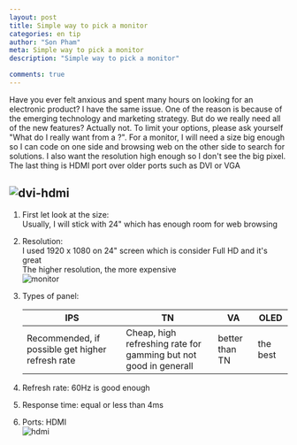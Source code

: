 ```yaml
---
layout: post
title: Simple way to pick a monitor
categories: en tip
author: "Son Pham"
meta: Simple way to pick a monitor
description: "Simple way to pick a monitor"

comments: true
---
```

Have you ever felt anxious and spent many hours on looking for an electronic product? I have the same issue. One of the reason is because of the emerging technology and marketing strategy. But do we really need all of the new features? Actually not. To limit your options, please ask yourself "What do I really want from a <product>?". For a monitor, I will need a size big enough so I can code on one side and browsing web on the other side to search for solutions. I also want the resolution high enough so I don't see the big pixel. The last thing is HDMI port over older ports such as DVI or VGA  
   
   ![dvi-hdmi](https://user-images.githubusercontent.com/5988492/131261114-8a6c4aee-e63a-453e-b70b-e1afbceb1da4.png)
----
1. First let look at the size:  
Usually, I will stick with 24" which has enough room for web browsing   

2. Resolution:  
I used 1920 x 1080 on 24" screen which is consider Full HD and it's great  
The higher resolution, the more expensive  
![monitor](https://user-images.githubusercontent.com/5988492/131260585-dcb18eae-2420-42dd-9aad-e97cca4f29be.png)

3. Types of panel:  

   | IPS                                              | TN                                                           | VA             | OLED     |
   | ------------------------------------------------ | ------------------------------------------------------------ | -------------- | -------- |
   | Recommended, if possible get higher refresh rate | Cheap, high refreshing rate for gamming but not good in generall | better than TN | the best |

4. Refresh rate: 60Hz is good enough  
5. Response time: equal or less than 4ms  
6. Ports: HDMI  
![hdmi](https://user-images.githubusercontent.com/5988492/131260640-83e6b517-6aae-46ed-817a-fa4017a1d122.png)


